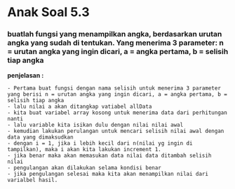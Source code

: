 # Anak Soal 5.3
### buatlah fungsi yang menampilkan angka, berdasarkan urutan angka yang sudah di tentukan. Yang menerima 3 parameter: n = urutan angka yang ingin dicari, a = angka pertama, b = selisih tiap angka

**penjelasan :**

    - Pertama buat fungsi dengan nama selisih untuk menerima 3 parameter yang berisi n = urutan angka yang ingin dicari, a = angka pertama, b = selisih tiap angka
    - lalu nilai a akan ditangkap vatiabel allData
    - kita buat variabel array kosong untuk menerima data dari perhitungan nanti
    - lalu variable kita isikan dulu dengan nilai nilai awal
    - kemudian lakukan perulangan untuk mencari selisih nilai awal dengan data yang dimaksudkan
    - dengan i = 1, jika i lebih kecil dari n(nilai yg ingin di tampilkan), maka i akan kita lakukan increment 1.
    - jika benar maka akan memasukan data nilai data ditambah selisih nilai
    - pengulangan akan dilakukan selama kondisi benar
    - jika pengulangan selesai maka kita akan menampilkan nilai dari varialbel hasil.